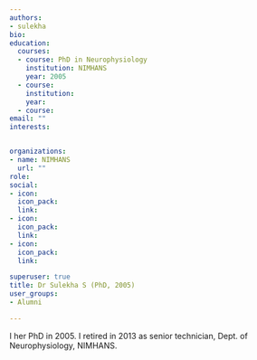 ```yaml
---
authors:
- sulekha
bio: 
education:
  courses:
  - course: PhD in Neurophysiology
    institution: NIMHANS
    year: 2005
  - course: 
    institution: 
    year:
  - course: 
email: ""
interests:


organizations:
- name: NIMHANS
  url: ""
role: 
social:
- icon: 
  icon_pack: 
  link: 
- icon: 
  icon_pack: 
  link: 
- icon: 
  icon_pack: 
  link: 

superuser: true
title: Dr Sulekha S (PhD, 2005)
user_groups:
- Alumni

---
```


I her PhD in 2005. I retired in 2013 as senior technician, Dept. of Neurophysiology, NIMHANS.


